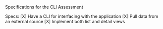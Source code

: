 Specifications for the CLI Assessment

Specs:
[X] Have a CLI for interfacing with the application
[X] Pull data from an external source
[X] Implement both list and detail views 
